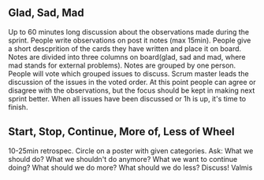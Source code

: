 ## Glad, Sad, Mad
Up to 60 minutes long discussion about the observations made during the sprint.
People write observations on post it notes (max 15min).
People give a short descprition of the cards they have written and place it on board.
Notes are divided into three columns on board(glad, sad and mad, where mad stands for external problems).
Notes are grouped by one person.
People will vote which grouped issues to discuss.
Scrum master leads the discussion of the issues in the voted order.
At this point people can agree or disagree with the observations, but the focus should be kept in making next sprint better.
When all issues have been discussed or 1h is up, it's time to finish.


## Start, Stop, Continue, More of, Less of Wheel
10-25min retrospec.
Circle on a poster with given categories.
Ask:
What we should do?
What we shouldn't do anymore?
What we want to continue doing?
What should we do more?
What should we do less?
Discuss!
Valmis
